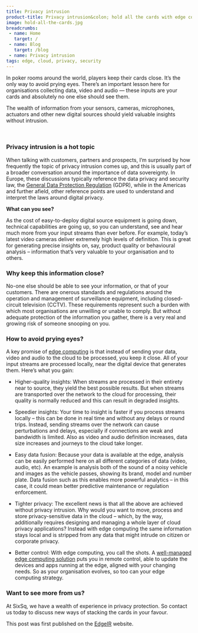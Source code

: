 ```yaml
---
title: Privacy intrusion
product-title: Privacy intrusion&colon; hold all the cards with edge computing 
image: hold-all-the-cards.jpg
breadcrumbs:
 - name: Home
   target: /
 - name: Blog
   target: /blog
 - name: Privacy intrusion
tags: edge, cloud, privacy, security
---
```


In poker rooms around the world, players keep their cards close. It’s the only way to avoid prying eyes. There’s an important lesson here for organisations collecting data, video and audio — these inputs are your cards and absolutely no one else should see them. 

The wealth of information from your sensors, cameras, microphones, actuators and other new digital sources should yield valuable insights without intrusion.

<br/>

### Privacy intrusion is a hot topic

When talking with customers, partners and prospects, I’m surprised by how frequently the topic of privacy intrusion comes up, and this is usually part of a broader conversation around the importance of data sovereignty. In Europe, these discussions typically reference the data privacy and security law, the [General Data Protection Regulation](https://gdpr.eu/what-is-gdpr/?cn-reloaded=1) (GDPR), while in the Americas and further afield, other reference points are used to understand and interpret the laws around digital privacy.

**What can you see?**

As the cost of easy-to-deploy digital source equipment is going down, technical capabilities are going up, so you can understand, see and hear much more from your input streams than ever before. For example, today’s latest video cameras deliver extremely high levels of definition. This is great for generating precise insights on, say, product quality or behavioural analysis – information that’s very valuable to your organisation and to others.

### Why keep this information close?

No-one else should be able to see your information, or that of your customers. There are onerous standards and regulations around the operation and management of surveillance equipment, including closed-circuit television (CCTV). These requirements represent such a burden with which most organisations are unwilling or unable to comply. But without adequate protection of the information you gather, there is a very real and growing risk of someone snooping on you.

### How to avoid prying eyes?

A key promise of [edge computing](/blog/what-is-edge-computing) is that instead of sending your data, video and audio to the cloud to be processed, you keep it close. All of your input streams are processed locally, near the digital device that generates them. Here’s what you gain:

  - Higher-quality insights: When streams are processed in their entirety near to source, they yield the best possible results. But when streams are transported over the network to the cloud for processing, their quality is normally reduced and this can result in degraded insights.

  - Speedier insights: Your time to insight is faster if you process streams locally – this can be done in real time and without any delays or round trips. Instead, sending streams over the network can cause perturbations and delays, especially if connections are weak and bandwidth is limited. Also as video and audio definition increases, data size increases and journeys to the cloud take longer.

  - Easy data fusion: Because your data is available at the edge, analysis can be easily performed here on all different categories of data (video, audio, etc). An example is analysis both of the sound of a noisy vehicle and images as the vehicle passes, showing its brand, model and number plate. Data fusion such as this enables more powerful analytics – in this case, it could mean better predictive maintenance or regulation enforcement.

  - Tighter privacy: The excellent news is that all the above are achieved without privacy intrusion. Why would you want to move, process and store privacy-sensitive data in the cloud – which, by the way, additionally requires designing and managing a whole layer of cloud privacy applications? Instead with edge computing the same information stays local and is stripped from any data that might intrude on citizen or corporate privacy.

  - Better control: With edge computing, you call the shots. A [well-managed edge computing solution](https://nuvla.io/) puts you in remote control, able to update the devices and apps running at the edge, aligned with your changing needs. So as your organisation evolves, so too can your edge computing strategy.

### Want to see more from us?

At SixSq, we have a wealth of experience in privacy protection. So contact us today to discuss new ways of stacking the cards in your favour.

This post was first published on the [EdgeIR](https://www.edgeir.com/privacy-intrusion-hold-all-the-cards-with-edge-computing-20220424) website.
